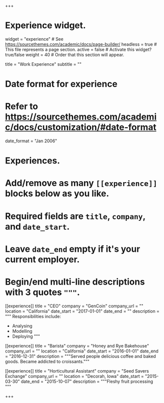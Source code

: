 +++
# Experience widget.
widget = "experience"  # See https://sourcethemes.com/academic/docs/page-builder/
headless = true  # This file represents a page section.
active = false  # Activate this widget? true/false
weight = 40  # Order that this section will appear.

title = "Work Experience"
subtitle = ""

# Date format for experience
#   Refer to https://sourcethemes.com/academic/docs/customization/#date-format
date_format = "Jan 2006"

# Experiences.
#   Add/remove as many `[[experience]]` blocks below as you like.
#   Required fields are `title`, `company`, and `date_start`.
#   Leave `date_end` empty if it's your current employer.
#   Begin/end multi-line descriptions with 3 quotes `"""`.

[[experience]]
  title = "CEO"
  company = "GenCoin"
  company_url = ""
  location = "California"
  date_start = "2017-01-01"
  date_end = ""
  description = """
  Responsibilities include:
  
  * Analysing
  * Modelling
  * Deploying
  """

[[experience]]
  title = "Barista"
  company = "Honey and Rye Bakehouse"
  company_url = ""
  location = "California"
  date_start = "2016-01-01"
  date_end = "2016-12-31"
  description = """Served people delicious coffee and baked goods. Became addicted to croissants."""
  
[[experience]]
  title = "Horticultural Assistant"
  company = "Seed Savers Exchange"
  company_url = ""
  location = "Decorah, Iowa"
  date_start = "2015-03-30"
  date_end = "2015-10-07"
  description = """Fleshy fruit processing """  

+++

